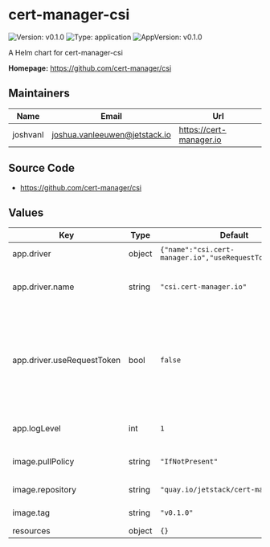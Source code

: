 # cert-manager-csi

![Version: v0.1.0](https://img.shields.io/badge/Version-v0.1.0-informational?style=flat-square) ![Type: application](https://img.shields.io/badge/Type-application-informational?style=flat-square) ![AppVersion: v0.1.0](https://img.shields.io/badge/AppVersion-v0.1.0-informational?style=flat-square)

A Helm chart for cert-manager-csi

**Homepage:** <https://github.com/cert-manager/csi>

## Maintainers

| Name | Email | Url |
| ---- | ------ | --- |
| joshvanl | joshua.vanleeuwen@jetstack.io | https://cert-manager.io |

## Source Code

* <https://github.com/cert-manager/csi>

## Values

| Key | Type | Default | Description |
|-----|------|---------|-------------|
| app.driver | object | `{"name":"csi.cert-manager.io","useRequestToken":false}` | Options for CSI driver |
| app.driver.name | string | `"csi.cert-manager.io"` | Name of the driver which will be registered with Kubernetes. |
| app.driver.useRequestToken | bool | `false` | Use the empty audience request token for creating CertificateRequests. Created CertificateRequests will have UserInfo fields of the mounting Pod's ServiceAccount. |
| app.logLevel | int | `1` | Verbosity of cert-manager-csi logging. |
| image.pullPolicy | string | `"IfNotPresent"` | Kubernetes imagePullPolicy on DaemonSet. |
| image.repository | string | `"quay.io/jetstack/cert-manager-csi"` | Target image repository. |
| image.tag | string | `"v0.1.0"` | Target image version tag. |
| resources | object | `{}` |  |

